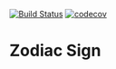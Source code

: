 [![Build Status](https://travis-ci.org/sergey-lb/zodiac.svg?branch=master)](https://travis-ci.org/sergey-lb/zodiac)
[![codecov](https://codecov.io/gh/sergey-lb/zodiac/branch/master/graph/badge.svg)](https://codecov.io/gh/sergey-lb/zodiac)

# Zodiac Sign